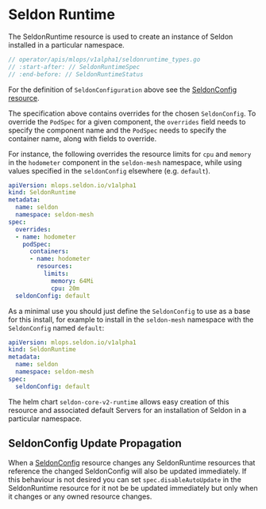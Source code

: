 # Seldon Runtime

The SeldonRuntime resource is used to create an instance of Seldon installed in a particular namespace.

```go
// operator/apis/mlops/v1alpha1/seldonruntime_types.go
// :start-after: // SeldonRuntimeSpec
// :end-before: // SeldonRuntimeStatus
```

For the definition of `SeldonConfiguration` above see the [SeldonConfig resource](seldonconfig.md).

The specification above contains overrides for the chosen `SeldonConfig`.
To override the `PodSpec` for a given component, the `overrides` field needs to specify the component
name and the `PodSpec` needs to specify the container name, along with fields to override.

For instance, the following overrides the resource limits for `cpu` and `memory` in the `hodometer`
component in the `seldon-mesh` namespace, while using values specified in the `seldonConfig` elsewhere
(e.g. `default`).

```yaml
apiVersion: mlops.seldon.io/v1alpha1
kind: SeldonRuntime
metadata:
  name: seldon
  namespace: seldon-mesh
spec:
  overrides:
  - name: hodometer
    podSpec:
      containers:
      - name: hodometer
        resources:
          limits:
            memory: 64Mi
            cpu: 20m
  seldonConfig: default
```

As a minimal use you should just define the `SeldonConfig` to use as a base for this install, for
example to install in the `seldon-mesh` namespace with the `SeldonConfig` named `default`:

```yaml
apiVersion: mlops.seldon.io/v1alpha1
kind: SeldonRuntime
metadata:
  name: seldon
  namespace: seldon-mesh
spec:
  seldonConfig: default
```

The helm chart `seldon-core-v2-runtime` allows easy creation of this resource and associated default
Servers for an installation of Seldon in a particular namespace.

## SeldonConfig Update Propagation

When a [SeldonConfig](seldonconfig.md) resource changes any SeldonRuntime resources that
reference the changed SeldonConfig will also be updated immediately. If this behaviour is not desired
you can set `spec.disableAutoUpdate` in the SeldonRuntime resource for it not be be updated immediately
but only when it changes or any owned resource changes.
